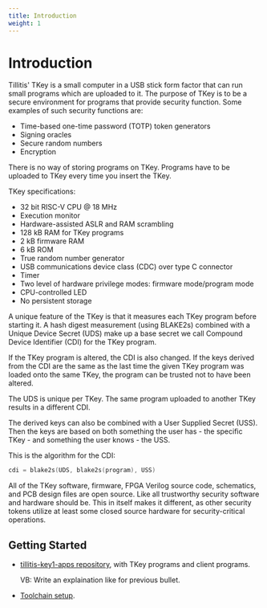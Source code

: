 ```yaml
---
title: Introduction
weight: 1
---
```


# Introduction

Tillitis' TKey is a small computer in a USB stick form factor that
can run small programs which are uploaded to it. The purpose of 
TKey is to be a secure environment for programs that provide 
security function. Some examples of such security functions are:

- Time-based one-time password (TOTP) token generators
- Signing oracles
- Secure random numbers
- Encryption

There is no way of storing programs on TKey. Programs have to be uploaded
to TKey every time you insert the TKey.

TKey specifications:

- 32 bit RISC-V CPU @ 18 MHz
- Execution monitor
- Hardware-assisted ASLR and RAM scrambling
- 128 kB RAM for TKey programs
- 2 kB firmware RAM
- 6 kB ROM
- True random number generator
- USB communications device class (CDC) over type C connector
- Timer
- Two level of hardware privilege modes: firmware mode/program mode
- CPU-controlled LED
- No persistent storage

A unique feature of the TKey is that it measures each TKey program
before starting it. A hash digest measurement (using BLAKE2s)
combined with a Unique Device Secret (UDS) make up a base
secret we call Compound Device Identifier (CDI) for the TKey program.

If the TKey program is altered, the CDI is also changed. If the keys 
derived from the CDI are the same as the last time the given 
TKey program was loaded onto the same TKey, the program can be
trusted not to have been altered.

The UDS is unique per TKey. The same program uploaded to another
TKey results in a different CDI.

The derived keys can also be combined with a User Supplied Secret
(USS). Then the keys are based on both something the
user has - the specific TKey - and something the user knows - the USS.

This is the algorithm for the CDI:
```go
cdi = blake2s(UDS, blake2s(program), USS)
```

All of the TKey software, firmware, FPGA Verilog source code,
schematics, and PCB design files are open source. Like all trustworthy
security software and hardware should be. This in itself makes it
different, as other security tokens utilize at least some closed
source hardware for security-critical operations.

## Getting Started

* [tillitis-key1-apps repository](https://github.com/tillitis/tillitis-key1-apps),
  with TKey programs and client programs.
  
  VB: Write an explaination like for previous bullet.
* [Toolchain setup](../tools/).
